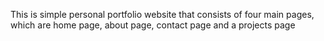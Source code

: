 This is simple personal portfolio website that consists of four main pages, which are home page, about page, contact page and a projects page
